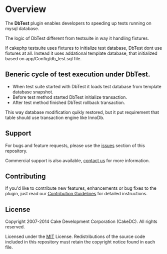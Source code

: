 Overview
========

The **DbTest** plugin enables developers to speeding up tests running on mysql database.

The logic of DbTest different from testsuite in way it handling fixtures.

If cakephp testsuite uses fixtures to initialize test database, DbTest dont use fixtures at all.
Instead it uses addational template database, that initialized based on app/Config/db_test.sql file.

Beneric cycle of test execution under DbTest.
--------------------------------------------------------------

* When test suite started with DbTest it loads test database from template database snapshot.
* Before test method started DbTest initialize transaction.
* After test method finished DbTest rollback transaction.

This way database modification quikly restored, but it put requirement that table should use transaction engine like InnoDb.

Support
-----------

For bugs and feature requests, please use the [issues](https://git.cakedc.com/cakedc/db_test/issues) section of this repository.

Commercial support is also available, [contact us](http://cakedc.com/contact) for more information.

Contributing
------------

If you'd like to contribute new features, enhancements or bug fixes to the plugin, just read our [Contribution Guidelines](http://cakedc.com/plugins) for detailed instructions.

License
-------

Copyright 2007-2014 Cake Development Corporation (CakeDC). All rights reserved.

Licensed under the [MIT](http://www.opensource.org/licenses/mit-license.php) License. Redistributions of the source code included in this repository must retain the copyright notice found in each file.

